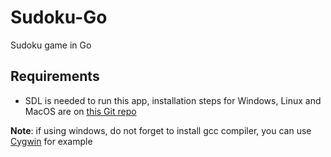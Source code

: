 # Sudoku-Go
Sudoku game in Go

## Requirements

* SDL is needed to run this app, installation steps for Windows, Linux and MacOS are on [this Git repo](https://github.com/veandco/go-sdl2/#installation)

**Note**: if using windows, do not forget to install gcc compiler, you can use [Cygwin](https://sourceware.org/cygwin/) for example
